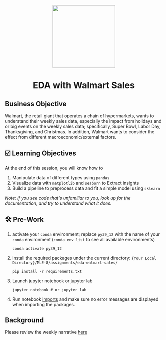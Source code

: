 <p align = "center" draggable=”false” ><img src="https://user-images.githubusercontent.com/37101144/161836199-fdb0219d-0361-4988-bf26-48b0fad160a3.png"
     width="200px"
     height="auto"/>
</p>

# <h1 align="center" id="heading">EDA with Walmart Sales</h1>

## Business Objective

Walmart, the retail giant that operates a chain of hypermarkets, wants to understand their weekly sales data, especially the impact from holidays and or big events on the weekly sales data; specifically, Super Bowl, Labor Day, Thanksgiving, and Christmas. In addition, Walmart wants to consider the effect from different macroeconomic/external factors. 

##  ☑️ Learning Objectives
At the end of this session, you will know how to

1. Manipulate data of different types using `pandas`
1. Visualize data with `matplotlib` and `seaborn` to Extract insights 
1. Build a pipeline to preprocess data and fit a simple model using `sklearn`

*Note: if you see code that's unfamiliar to you, look up for the documentation, and try to understand what it does.*

## :hammer_and_wrench: Pre-Work
1. activate your `conda` environment; replace `py39_12` with the name of your `conda` environment (`conda env list` to see all available environments)
    ```
    conda activate py39_12
    ```
2. install the required packages under the current directory: `{Your Local Directory}/MLE-8/assignments/eda-walmart-sales/`
    ```
    pip install -r requirements.txt
    ```
3. Launch jupyter notebook or jupyter lab
    ```
    jupyter notebook # or jupyter lab
    ```
4. Run notebook [imports](nb/imports.ipynb) and make sure no error messages are displayed when importing the packages. 

## Background
Please review the weekly narrative [here](https://www.notion.so/Week-4-Data-Engineering-c6c3e2557af8417f93869d1415100eb4)
